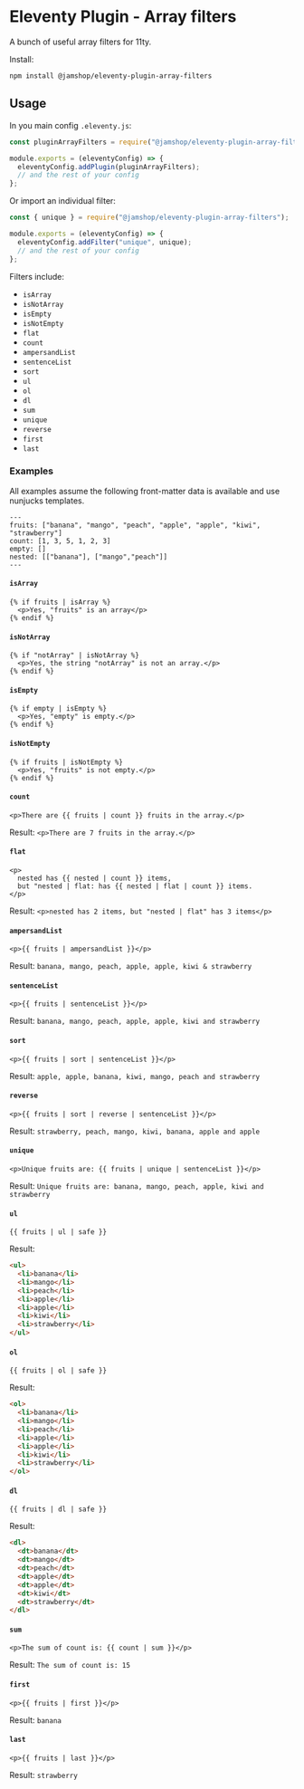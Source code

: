 # Eleventy Plugin - Array filters

A bunch of useful array filters for 11ty.

Install:

```
npm install @jamshop/eleventy-plugin-array-filters
```

## Usage

In you main config `.eleventy.js`: 

```js
const pluginArrayFilters = require("@jamshop/eleventy-plugin-array-filters");

module.exports = (eleventyConfig) => {
  eleventyConfig.addPlugin(pluginArrayFilters);
  // and the rest of your config
};
```

Or import an individual filter:

```js
const { unique } = require("@jamshop/eleventy-plugin-array-filters");

module.exports = (eleventyConfig) => {
  eleventyConfig.addFilter("unique", unique);
  // and the rest of your config
};
```

Filters include:

 - `isArray`
 - `isNotArray`
 - `isEmpty`
 - `isNotEmpty`
 - `flat`
 - `count`
 - `ampersandList`
 - `sentenceList`
 - `sort`
 - `ul`
 - `ol`
 - `dl`
 - `sum`
 - `unique`
 - `reverse`
 - `first`
 - `last`

### Examples

All examples assume the following front-matter data is available and use nunjucks templates.

```
---
fruits: ["banana", "mango", "peach", "apple", "apple", "kiwi", "strawberry"]
count: [1, 3, 5, 1, 2, 3]
empty: []
nested: [["banana"], ["mango","peach"]]
--- 
```

#### `isArray`

```
{% if fruits | isArray %}
  <p>Yes, "fruits" is an array</p>
{% endif %}
```

#### `isNotArray`

```
{% if "notArray" | isNotArray %}
  <p>Yes, the string "notArray" is not an array.</p>
{% endif %}
```

#### `isEmpty`

```
{% if empty | isEmpty %}
  <p>Yes, "empty" is empty.</p>
{% endif %}
```

#### `isNotEmpty`

```
{% if fruits | isNotEmpty %}
  <p>Yes, "fruits" is not empty.</p>
{% endif %}
```

#### `count`

```
<p>There are {{ fruits | count }} fruits in the array.</p>

```

Result: `<p>There are 7 fruits in the array.</p>`

#### `flat`

```
<p>
  nested has {{ nested | count }} items, 
  but "nested | flat: has {{ nested | flat | count }} items.
</p>

```

Result: `<p>nested has 2 items, but "nested | flat" has 3 items</p>`

#### `ampersandList`

```
<p>{{ fruits | ampersandList }}</p>
```
Result: `banana, mango, peach, apple, apple, kiwi & strawberry`

#### `sentenceList`

```
<p>{{ fruits | sentenceList }}</p>
```
Result: `banana, mango, peach, apple, apple, kiwi and strawberry`

#### `sort`

```
<p>{{ fruits | sort | sentenceList }}</p>
```
Result: `apple, apple, banana, kiwi, mango, peach and strawberry`

#### `reverse`

```
<p>{{ fruits | sort | reverse | sentenceList }}</p>
```
Result: `strawberry, peach, mango, kiwi, banana, apple and apple`


#### `unique`

```
<p>Unique fruits are: {{ fruits | unique | sentenceList }}</p>
```
Result: `Unique fruits are: banana, mango, peach, apple, kiwi and strawberry`

#### `ul`

```
{{ fruits | ul | safe }}
```
Result: 

```html
<ul>
  <li>banana</li>
  <li>mango</li>
  <li>peach</li>
  <li>apple</li>
  <li>apple</li>
  <li>kiwi</li>
  <li>strawberry</li>
</ul>
```

#### `ol`

```
{{ fruits | ol | safe }}
```
Result: 

```html
<ol>
  <li>banana</li>
  <li>mango</li>
  <li>peach</li>
  <li>apple</li>
  <li>apple</li>
  <li>kiwi</li>
  <li>strawberry</li>
</ol>
```
#### `dl`

```
{{ fruits | dl | safe }}
```
Result: 

```html
<dl>
  <dt>banana</dt>
  <dt>mango</dt>
  <dt>peach</dt>
  <dt>apple</dt>
  <dt>apple</dt>
  <dt>kiwi</dt>
  <dt>strawberry</dt>
</dl>
```

#### `sum`

```
<p>The sum of count is: {{ count | sum }}</p>
```
Result: `The sum of count is: 15`

#### `first`

```
<p>{{ fruits | first }}</p>
```
Result: `banana`

#### `last`

```
<p>{{ fruits | last }}</p>
```
Result: `strawberry`


